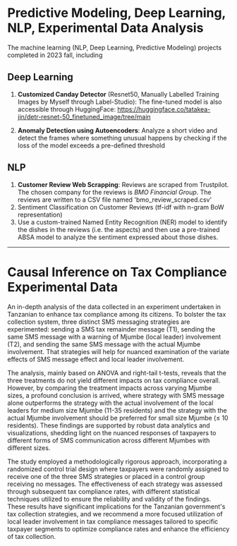 # Predictive Modeling, Deep Learning, NLP, Experimental Data Analysis
The machine learning (NLP, Deep Learning, Predictive Modeling) projects completed in 2023 fall, including 

## Deep Learning
  1. **Customized Canday Detector** (Resnet50, Manually Labelled Training Images by Myself through Label-Studio): The fine-tuned model is also accessible through HuggingFace: https://huggingface.co/tatakea-jin/detr-resnet-50_finetuned_image/tree/main

  2. **Anomaly Detection using Autoencoders**: Analyze a short video and detect the frames where something unusual happens by checking if the loss of the model exceeds a pre-defined threshold

## NLP
  1. **Customer Review Web Scrapping**: Reviews are scraped from Trustpilot. The chosen company for the reviews is *BMO Financial Group*. The reviews are written to a CSV file named 'bmo_review_scraped.csv'
  2. Sentiment Classification on Customer Reviews (tf-idf with n-gram BoW representation)
  3. Use a custom-trained Named Entity Recognition (NER) model to identify the dishes in the reviews (i.e. the aspects) and then use a pre-trained ABSA model to analyze the sentiment expressed about those dishes.

-----------
# Causal Inference on Tax Compliance Experimental Data
An in-depth analysis of the data collected in an experiment undertaken in Tanzanian to enhance tax compliance among its citizens. To bolster the tax collection system, three distinct SMS messaging strategies are experimented: sending a SMS tax remainder message (T1), sending the same SMS message with a warning of Mjumbe (local leader) involvement (T2), and sending the same SMS message with the actual Mjumbe involvement. That strategies will help for nuanced examination of the variate effects of SMS message effect and local leader involvement.

The analysis, mainly based on ANOVA and right-tail t-tests, reveals that the three treatments do not yield different impacts on tax compliance overall. However, by comparing the treatment impacts across varying Mjumbe sizes, a profound conclusion is arrived, where strategy with SMS message alone outperforms the strategy with the actual involvement of the local leaders for medium size Mjumbe (11-35 residents) and the strategy with the actual Mjumbe involvement should be preferred for small size Mjumbe (≤ 10 residents). These findings are supported by robust data analytics and visualizations, shedding light on the nuanced responses of taxpayers to different forms of SMS communication across different Mjumbes with different sizes.


The study employed a methodologically rigorous approach, incorporating a randomized control trial design where taxpayers were randomly assigned to receive one of the three SMS strategies or placed in a control group receiving no messages. The effectiveness of each strategy was assessed through subsequent tax compliance rates, with different statistical techniques utilized to ensure the reliability and validity of the findings. These results have significant implications for the Tanzanian government's tax collection strategies, and we recommend a more focused utilization of local leader involvement in tax compliance messages tailored to specific taxpayer segments to optimize compliance rates and enhance the efficiency of tax collection.
